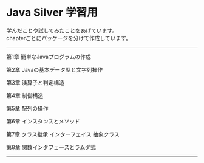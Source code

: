 # Java Silver 学習用
学んだことや試してみたことをあげています。<br>
chapterごとにパッケージを分けて作成しています。

***
第1章 簡単なJavaプログラムの作成

第2章 Javaの基本データ型と文字列操作

第3章 演算子と判定構造

第4章 制御構造

第5章 配列の操作

第6章 インスタンスとメソッド

第7章 クラス継承 インターフェイス 抽象クラス

第8章 関数インタフェースとラムダ式
***
